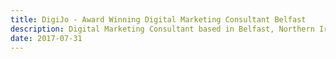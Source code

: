 ```yaml
---
title: DigiJo - Award Winning Digital Marketing Consultant Belfast
description: Digital Marketing Consultant based in Belfast, Northern Ireland. Award-winner in search marketing - SEO, Social, and Web Design.
date: 2017-07-31
---
```

